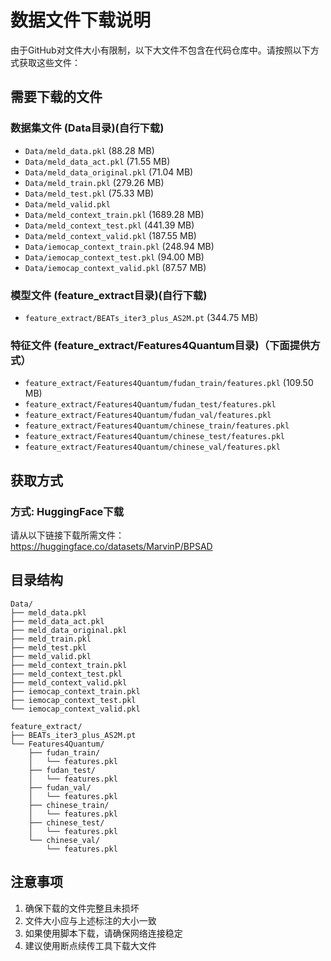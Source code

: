 # 数据文件下载说明

由于GitHub对文件大小有限制，以下大文件不包含在代码仓库中。请按照以下方式获取这些文件：

## 需要下载的文件

### 数据集文件 (Data目录)(自行下载)
- `Data/meld_data.pkl` (88.28 MB)
- `Data/meld_data_act.pkl` (71.55 MB)
- `Data/meld_data_original.pkl` (71.04 MB)
- `Data/meld_train.pkl` (279.26 MB)
- `Data/meld_test.pkl` (75.33 MB)
- `Data/meld_valid.pkl`
- `Data/meld_context_train.pkl` (1689.28 MB)
- `Data/meld_context_test.pkl` (441.39 MB)
- `Data/meld_context_valid.pkl` (187.55 MB)
- `Data/iemocap_context_train.pkl` (248.94 MB)
- `Data/iemocap_context_test.pkl` (94.00 MB)
- `Data/iemocap_context_valid.pkl` (87.57 MB)

### 模型文件 (feature_extract目录)(自行下载)
- `feature_extract/BEATs_iter3_plus_AS2M.pt` (344.75 MB)

### 特征文件 (feature_extract/Features4Quantum目录)（下面提供方式）
- `feature_extract/Features4Quantum/fudan_train/features.pkl` (109.50 MB)
- `feature_extract/Features4Quantum/fudan_test/features.pkl`
- `feature_extract/Features4Quantum/fudan_val/features.pkl`
- `feature_extract/Features4Quantum/chinese_train/features.pkl`
- `feature_extract/Features4Quantum/chinese_test/features.pkl`
- `feature_extract/Features4Quantum/chinese_val/features.pkl`

## 获取方式

### 方式: HuggingFace下载
请从以下链接下载所需文件：
https://huggingface.co/datasets/MarvinP/BPSAD

## 目录结构
```
Data/
├── meld_data.pkl
├── meld_data_act.pkl
├── meld_data_original.pkl
├── meld_train.pkl
├── meld_test.pkl
├── meld_valid.pkl
├── meld_context_train.pkl
├── meld_context_test.pkl
├── meld_context_valid.pkl
├── iemocap_context_train.pkl
├── iemocap_context_test.pkl
└── iemocap_context_valid.pkl

feature_extract/
├── BEATs_iter3_plus_AS2M.pt
└── Features4Quantum/
    ├── fudan_train/
    │   └── features.pkl
    ├── fudan_test/
    │   └── features.pkl
    ├── fudan_val/
    │   └── features.pkl
    ├── chinese_train/
    │   └── features.pkl
    ├── chinese_test/
    │   └── features.pkl
    └── chinese_val/
        └── features.pkl
```

## 注意事项
1. 确保下载的文件完整且未损坏
2. 文件大小应与上述标注的大小一致
3. 如果使用脚本下载，请确保网络连接稳定
4. 建议使用断点续传工具下载大文件

